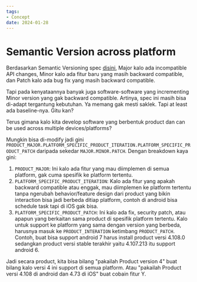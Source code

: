 ```yaml
---
tags:
- Concept
date: 2024-01-28
---
```


# Semantic Version across platform

Berdasarkan Semantic Versioning spec <ins>[disini](https://semver.org/spec/v2.0.0.html)</ins>, Major kalo ada incompatible API changes, Minor kalo ada fitur baru yang masih backward compatible, dan Patch kalo ada bug fix yang masih backward compatible.

Tapi pada kenyataannya banyak juga software-software yang incrementing Minor version yang gak backward compatible. Artinya, spec ini masih bisa di-adapt tergantung kebutuhan. Ya memang gak mesti saklek. Tapi at least ada baseline-nya. Gitu kan?

Terus gimana kalo kita develop software yang berbentuk product dan can be used across multiple devices/platforms?

Mungkin bisa di-modify jadi gini `PRODUCT_MAJOR.PLATFORM_SPECIFIC_PRODUCT_ITERATION.PLATFORM_SPECIFIC_PRODUCT_PATCH` daripada sekedar `MAJOR.MINOR.PATCH`. Dengan breakdown kaya gini:
1. `PRODUCT_MAJOR`: Ini kalo ada fitur yang mau diimplemen di semua platform, gak cuma spesifik ke platform tertentu.
2. `PLATFORM_SPECIFIC_PRODUCT_ITERATION`: Kalo ada fitur yang apakah backward compatible atau enggak, mau diimplemen ke platform tertentu tanpa ngerubah behavior/feature design dari product yang bikin interaction bisa jadi berbeda ditiap platform, contoh di android bisa schedule task tapi di iOS gak bisa.
3. `PLATFORM_SPECIFIC_PRODUCT_PATCH`: Ini kalo ada fix, security patch, atau apapun yang berkaitan sama product di spesifik platform tertentu. Kalo untuk support ke platform yang sama dengan version yang berbeda, harusnya masuk ke `PRODUCT_INTERATION` ketimbang `PRODUCT_PATCH`. Contoh, buat bisa support android 7 harus install product versi 4.108.0 sedangkan product versi stable terakhir yaitu 4.107.213 itu support android 6.

Jadi secara product, kita bisa bilang "pakailah Product version 4" buat bilang kalo versi 4 ini support di semua platform. Atau "pakailah Product versi 4.108 di android dan 4.73 di iOS" buat cobain fitur Y.
